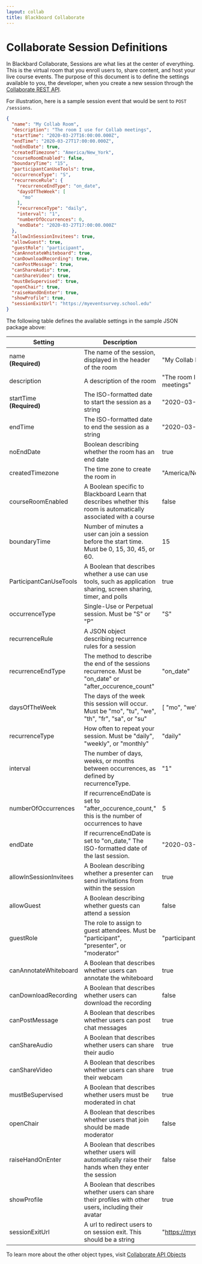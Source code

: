 ```yaml
---
layout: collab
title: Blackboard Collaborate
---
```

# Collaborate Session Definitions

In Blackbard Collaborate, Sessions are what lies at the center of everything. This is the virtual room that you enroll users to, share content, and host your live course events. The purpose of this document is to define the settings available to you, the developer, when you create a new session through the [Collaborate REST API](https://app.swaggerhub.com/apis-docs/BBDN/collaborate-api/1.0.0).

For illustration, here is a sample session event that would be sent to `POST /sessions`.

```json
{
  "name": "My Collab Room",
  "description": "The room I use for Collab meetings",
  "startTime": "2020-03-27T16:00:00.000Z",
  "endTime": "2020-03-27T17:00:00.000Z",
  "noEndDate": true,
  "createdTimezone": "America/New_York",
  "courseRoomEnabled": false,
  "boundaryTime": "15",
  "participantCanUseTools": true,
  "occurrenceType": "S",
  "recurrenceRule": {
    "recurrenceEndType": "on_date",
    "daysOfTheWeek": [
      "mo"
    ],
    "recurrenceType": "daily",
    "interval": "1",
    "numberOfOccurrences": 0,
    "endDate": "2020-03-27T17:00:00.000Z"
  },
  "allowInSessionInvitees": true,
  "allowGuest": true,
  "guestRole": "participant",
  "canAnnotateWhiteboard": true,
  "canDownloadRecording": true,
  "canPostMessage": true,
  "canShareAudio": true,
  "canShareVideo": true,
  "mustBeSupervised": true,
  "openChair": true,
  "raiseHandOnEnter": true,
  "showProfile": true,
  "sessionExitUrl": "https://myeventsurvey.school.edu"
}
```

The following table defines the available settings in the sample JSON package above:

Setting | Description | Example
---|---|---
name<br />**(Required)** | The name of the session, displayed in the header of the room | "My Collab Room"
description | A description of the room | "The room I use for Collab meetings"
startTime<br />**(Required)** | The ISO-formatted date to start the session as a string | "2020-03-27T16:00:00.000Z"
endTime | The ISO-formatted date to end the session as a string | "2020-03-27T17:00:00.000Z"
noEndDate | Boolean describing whether the room has an end date | true
createdTimezone | The time zone to create the room in | "America/New_York"
courseRoomEnabled | A Boolean specific to Blackboard Learn that describes whether this room is automatically associated with a course | false
boundaryTime | Number of minutes a user can join a session before the start time. Must be 0, 15, 30, 45, or 60. | 15
ParticipantCanUseTools | A Boolean that describes whether a use can use tools, such as application sharing, screen sharing, timer, and polls | true
occurrenceType | Single-Use or Perpetual session. Must be "S" or "P" | "S"
recurrenceRule | 	A JSON object describing recurrence rules for a session	| 
recurrenceEndType | The method to describe the end of the sessions recurrence. Must be "on_date" or "after_occurence_count" | "on_date"
daysOfTheWeek | The days of the week this session will occur. Must be "mo", "tu", "we", "th", "fr", "sa", or "su" | [ "mo", "we", "fr" ]
recurrenceType | How often to repeat your session. Must be "daily", "weekly", or "monthly" | "daily"
interval | The number of days, weeks, or months between occurrences, as defined by recurrenceType. | "1"
numberOfOccurrences | If recurrenceEndDate is set to "after_occurence_count," this is the number of occurrences to have | 5
endDate | If recurrenceEndDate is set to "on_date," The ISO-formatted date of the last session. | "2020-03-27T17:00:00.000Z"
allowInSessionInvitees | A Boolean describing whether a presenter can send invitations from within the session | true
allowGuest | A Boolean describing whether guests can attend a session | false
guestRole | The role to assign to guest attendees. Must be "participant", "presenter", or "moderator" | "participant"
canAnnotateWhiteboard | A Boolean that describes whether users can annotate the whiteboard | true
canDownloadRecording | A Boolean that describes whether users can download the recording | false
canPostMessage | A Boolean that describes whether users can post chat messages | true
canShareAudio | A Boolean that describes whether users can share their audio | true
canShareVideo | A Boolean that describes whether users can share their webcam | true
mustBeSupervised | A Boolean that describes whether users must be moderated in chat | true
openChair | A Boolean that describes whether users that join should be made moderator | false
raiseHandOnEnter | A Boolean that describes whether users will automatically raise their hands when they enter the session | false
showProfile | A Boolean that describes whether users can share their profiles with other users, including their avatar | true
sessionExitUrl | A url to redirect users to on session exit. This should be a string | "https://myeventsurvey.school.edu"

To learn more about the other object types, visit [Collaborate API Objects](Collaborate%20API%20Objects.html)